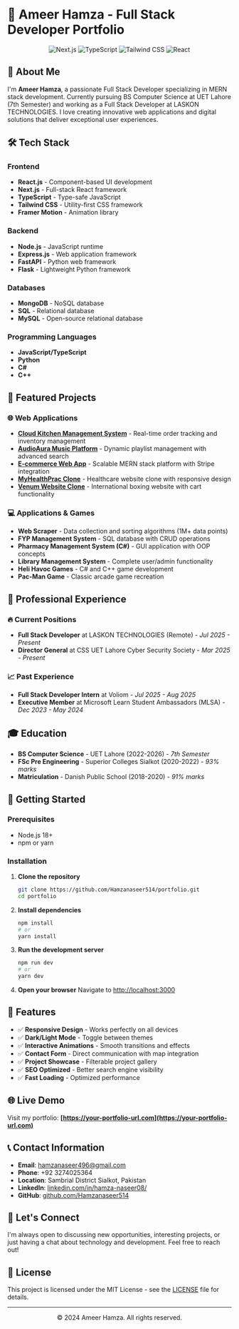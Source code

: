 # 🚀 Ameer Hamza - Full Stack Developer Portfolio

<div align="center">
  <img src="https://img.shields.io/badge/Next.js-13-black?style=for-the-badge&logo=next.js" alt="Next.js" />
  <img src="https://img.shields.io/badge/TypeScript-007ACC?style=for-the-badge&logo=typescript&logoColor=white" alt="TypeScript" />
  <img src="https://img.shields.io/badge/Tailwind_CSS-38B2AC?style=for-the-badge&logo=tailwind-css&logoColor=white" alt="Tailwind CSS" />
  <img src="https://img.shields.io/badge/React-20232A?style=for-the-badge&logo=react&logoColor=61DAFB" alt="React" />
</div>

## 👋 About Me

I'm **Ameer Hamza**, a passionate Full Stack Developer specializing in MERN stack development. Currently pursuing BS Computer Science at UET Lahore (7th Semester) and working as a Full Stack Developer at LASKON TECHNOLOGIES. I love creating innovative web applications and digital solutions that deliver exceptional user experiences.

## 🛠️ Tech Stack

### Frontend
- **React.js** - Component-based UI development
- **Next.js** - Full-stack React framework
- **TypeScript** - Type-safe JavaScript
- **Tailwind CSS** - Utility-first CSS framework
- **Framer Motion** - Animation library

### Backend
- **Node.js** - JavaScript runtime
- **Express.js** - Web application framework
- **FastAPI** - Python web framework
- **Flask** - Lightweight Python framework

### Databases
- **MongoDB** - NoSQL database
- **SQL** - Relational database
- **MySQL** - Open-source relational database

### Programming Languages
- **JavaScript/TypeScript**
- **Python**
- **C#**
- **C++**

## 🎯 Featured Projects

### 🌐 Web Applications
- **[Cloud Kitchen Management System](https://hncloudkitchen.netlify.app/)** - Real-time order tracking and inventory management
- **[AudioAura Music Platform](https://audio-aura.vercel.app/)** - Dynamic playlist management with advanced search
- **[E-commerce Web App](https://hopifyecommerce-client.onrender.com/)** - Scalable MERN stack platform with Stripe integration
- **[MyHealthPrac Clone](https://my-health-prac.vercel.app/)** - Healthcare website clone with responsive design
- **[Venum Website Clone](https://venum-webite.vercel.app/)** - International boxing website with cart functionality

### 💻 Applications & Games
- **Web Scraper** - Data collection and sorting algorithms (1M+ data points)
- **FYP Management System** - SQL database with CRUD operations
- **Pharmacy Management System (C#)** - GUI application with OOP concepts
- **Library Management System** - Complete user/admin functionality
- **Heli Havoc Games** - C# and C++ game development
- **Pac-Man Game** - Classic arcade game recreation

## 💼 Professional Experience

### 🔥 Current Positions
- **Full Stack Developer** at LASKON TECHNOLOGIES (Remote) - *Jul 2025 - Present*
- **Director General** at CSS UET Lahore Cyber Security Society - *Mar 2025 - Present*

### 📈 Past Experience
- **Full Stack Developer Intern** at Voliom - *Jul 2025 - Aug 2025*
- **Executive Member** at Microsoft Learn Student Ambassadors (MLSA) - *Dec 2023 - May 2024*

## 🎓 Education

- **BS Computer Science** - UET Lahore (2022-2026) - *7th Semester*
- **FSc Pre Engineering** - Superior Colleges Sialkot (2020-2022) - *93% marks*
- **Matriculation** - Danish Public School (2018-2020) - *91% marks*

## 🚀 Getting Started

### Prerequisites
- Node.js 18+ 
- npm or yarn

### Installation

1. **Clone the repository**
   ```bash
   git clone https://github.com/Hamzanaseer514/portfolio.git
   cd portfolio
   ```

2. **Install dependencies**
   ```bash
   npm install
   # or
   yarn install
   ```

3. **Run the development server**
   ```bash
   npm run dev
   # or
   yarn dev
   ```

4. **Open your browser**
   Navigate to [http://localhost:3000](http://localhost:3000)

## 📱 Features

- ✅ **Responsive Design** - Works perfectly on all devices
- ✅ **Dark/Light Mode** - Toggle between themes
- ✅ **Interactive Animations** - Smooth transitions and effects
- ✅ **Contact Form** - Direct communication with map integration
- ✅ **Project Showcase** - Filterable project gallery
- ✅ **SEO Optimized** - Better search engine visibility
- ✅ **Fast Loading** - Optimized performance

## 🌐 Live Demo

Visit my portfolio: **[https://your-portfolio-url.com](https://your-portfolio-url.com)**

## 📞 Contact Information

- **Email**: hamzanaseer496@gmail.com
- **Phone**: +92 3274025364
- **Location**: Sambrial District Sialkot, Pakistan
- **LinkedIn**: [linkedin.com/in/hamza-naseer08/](https://www.linkedin.com/in/hamza-naseer08/)
- **GitHub**: [github.com/Hamzanaseer514](https://github.com/Hamzanaseer514)

## 🤝 Let's Connect

I'm always open to discussing new opportunities, interesting projects, or just having a chat about technology and development. Feel free to reach out!

## 📄 License

This project is licensed under the MIT License - see the [LICENSE](LICENSE) file for details.

---

<div align="center">
  <p>© 2024 Ameer Hamza. All rights reserved.</p>
</div>